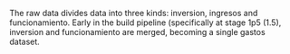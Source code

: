 The raw data divides data into three kinds: inversion, ingresos and funcionamiento. Early in the build pipeline (specifically at stage 1p5 (1.5), inversion and funcionamiento are merged, becoming a single gastos dataset.